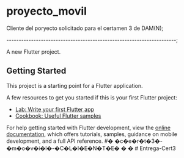 # proyecto_movil


Cliente del poryecto solicitado para el certamen 3 de DAM(N);




---------------------------------------------------------------------;

A new Flutter project.

## Getting Started

This project is a starting point for a Flutter application.

A few resources to get you started if this is your first Flutter project:

- [Lab: Write your first Flutter app](https://docs.flutter.dev/get-started/codelab)
- [Cookbook: Useful Flutter samples](https://docs.flutter.dev/cookbook)

For help getting started with Flutter development, view the
[online documentation](https://docs.flutter.dev/), which offers tutorials,
samples, guidance on mobile development, and a full API reference.
#� �c�e�r�t�3�-�m�o�v�i�l�-�C�L�I�E�N�T�E�
�
�
#   E n t r e g a - C e r t 3  
 
